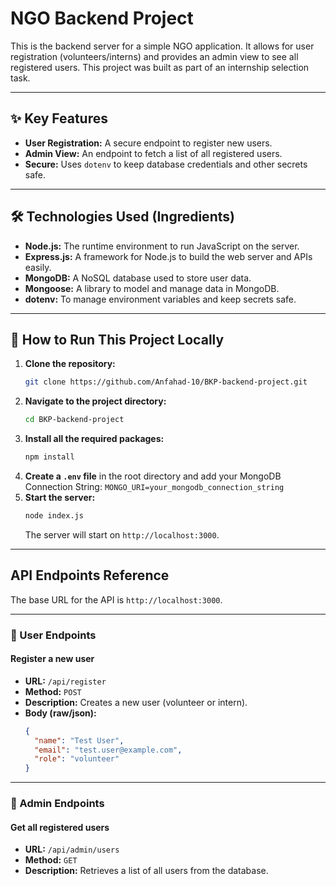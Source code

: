 # NGO Backend Project

This is the backend server for a simple NGO application. It allows for user registration (volunteers/interns) and provides an admin view to see all registered users. This project was built as part of an internship selection task.

---

## ✨ Key Features

*   **User Registration:** A secure endpoint to register new users.
*   **Admin View:** An endpoint to fetch a list of all registered users.
*   **Secure:** Uses `dotenv` to keep database credentials and other secrets safe.

---

##  🛠️ Technologies Used (Ingredients)

*   **Node.js:** The runtime environment to run JavaScript on the server.
*   **Express.js:** A framework for Node.js to build the web server and APIs easily.
*   **MongoDB:** A NoSQL database used to store user data.
*   **Mongoose:** A library to model and manage data in MongoDB.
*   **dotenv:** To manage environment variables and keep secrets safe.

---

## 🚀 How to Run This Project Locally

1.  **Clone the repository:**
    ```bash
    git clone https://github.com/Anfahad-10/BKP-backend-project.git
    ```
2.  **Navigate to the project directory:**
    ```bash
    cd BKP-backend-project
    ```
3.  **Install all the required packages:**
    ```bash
    npm install
    ```
4.  **Create a `.env` file** in the root directory and add your MongoDB Connection String:
    `MONGO_URI=your_mongodb_connection_string`
5.  **Start the server:**
    ```bash
    node index.js
    ```
    The server will start on `http://localhost:3000`.


---

## API Endpoints Reference

The base URL for the API is `http://localhost:3000`.

---

### 👤 User Endpoints

#### Register a new user
*   **URL:** `/api/register`
*   **Method:** `POST`
*   **Description:** Creates a new user (volunteer or intern).
*   **Body (raw/json):**
    ```json
    {
      "name": "Test User",
      "email": "test.user@example.com",
      "role": "volunteer"
    }
    ```
---

### 👮 Admin Endpoints

#### Get all registered users
*   **URL:** `/api/admin/users`
*   **Method:** `GET`
*   **Description:** Retrieves a list of all users from the database.